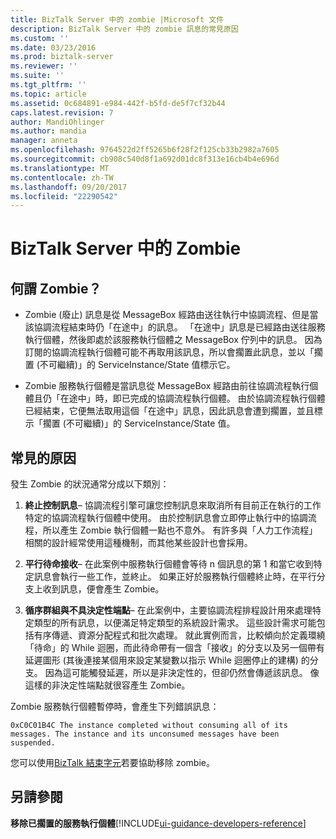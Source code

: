 ```yaml
---
title: BizTalk Server 中的 zombie |Microsoft 文件
description: BizTalk Server 中的 zombie 訊息的常見原因
ms.custom: ''
ms.date: 03/23/2016
ms.prod: biztalk-server
ms.reviewer: ''
ms.suite: ''
ms.tgt_pltfrm: ''
ms.topic: article
ms.assetid: 0c684891-e984-442f-b5fd-de5f7cf32b44
caps.latest.revision: 7
author: MandiOhlinger
ms.author: mandia
manager: anneta
ms.openlocfilehash: 9764522d2ff5265b6f28f2f125cb33b2982a7605
ms.sourcegitcommit: cb908c540d8f1a692d01dc8f313e16cb4b4e696d
ms.translationtype: MT
ms.contentlocale: zh-TW
ms.lasthandoff: 09/20/2017
ms.locfileid: "22290542"
---
```

# <a name="zombies-in-biztalk-server"></a>BizTalk Server 中的 Zombie

## <a name="what-is-a-zombie"></a>何謂 Zombie？  
  
-   Zombie (廢止) 訊息是從 MessageBox 經路由送往執行中協調流程、但是當該協調流程結束時仍「在途中」的訊息。 「在途中」訊息是已經路由送往服務執行個體，然後即處於該服務執行個體之 MessageBox 佇列中的訊息。 因為訂閱的協調流程執行個體可能不再取用該訊息，所以會擱置此訊息，並以「擱置 (不可繼續)」的 ServiceInstance/State 值標示它。  
  
-   Zombie 服務執行個體是當訊息從 MessageBox 經路由前往協調流程執行個體且仍「在途中」時，即已完成的協調流程執行個體。 由於協調流程執行個體已經結束，它便無法取用這個「在途中」訊息，因此訊息會遭到擱置，並且標示「擱置 (不可繼續)」的 ServiceInstance/State 值。  
  
## <a name="typical-causes"></a>常見的原因
發生 Zombie 的狀況通常分成以下類別：  
  
1.  **終止控制訊息**– 協調流程引擎可讓您控制訊息來取消所有目前正在執行的工作特定的協調流程執行個體中使用。 由於控制訊息會立即停止執行中的協調流程，所以產生 Zombie 執行個體一點也不意外。 有許多與「人力工作流程」相關的設計經常使用這種機制，而其他某些設計也會採用。  
  
2.  **平行待命接收**– 在此案例中服務執行個體會等待 n 個訊息的第 1 和當它收到特定訊息會執行一些工作，並終止。 如果正好於服務執行個體終止時，在平行分支上收到訊息，便會產生 Zombie。  
  
3.  **循序群組與不具決定性端點**– 在此案例中，主要協調流程排程設計用來處理特定類型的所有訊息，以便滿足特定類型的系統設計需求。 這些設計需求可能包括有序傳遞、資源分配程式和批次處理。 就此實例而言，比較傾向於定義環繞「待命」的 While 迴圈，而此待命帶有一個含「接收」的分支以及另一個帶有延遲圖形 (其後連接某個用來設定某變數以指示 While 迴圈停止的建構) 的分支。 因為這可能觸發延遲，所以是非決定性的，但卻仍然會傳遞該訊息。 像這樣的非決定性端點就很容產生 Zombie。  
  
 Zombie 服務執行個體暫停時，會產生下列錯誤訊息：  
  
`0xC0C01B4C The instance completed without consuming all of its messages. The instance and its unconsumed messages have been suspended.`  
  
 您可以使用[BizTalk 結束字元](https://www.microsoft.com/download/details.aspx?id=2846)若要協助移除 zombie。  
  
## <a name="see-also"></a>另請參閱  
 **移除已擱置的服務執行個體**[!INCLUDE[ui-guidance-developers-reference](../includes/ui-guidance-developers-reference.md)]